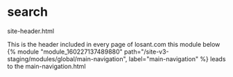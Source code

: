 # search

site-header.html

This is the header included in every page of losant.com
this module below
{% module "module_160227137489880" path="/site-v3-staging/modules/global/main-navigation", label="main-navigation" %}
leads to the main-navigation.html

